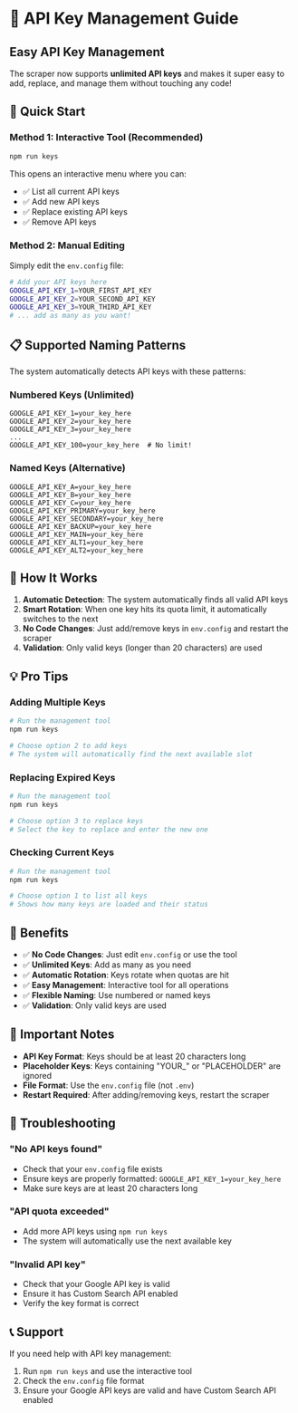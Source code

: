 # 🔑 API Key Management Guide

## Easy API Key Management

The scraper now supports **unlimited API keys** and makes it super easy to add, replace, and manage them without touching any code!

## 🚀 Quick Start

### Method 1: Interactive Tool (Recommended)
```bash
npm run keys
```
This opens an interactive menu where you can:
- ✅ List all current API keys
- ✅ Add new API keys
- ✅ Replace existing API keys
- ✅ Remove API keys

### Method 2: Manual Editing
Simply edit the `env.config` file:
```bash
# Add your API keys here
GOOGLE_API_KEY_1=YOUR_FIRST_API_KEY
GOOGLE_API_KEY_2=YOUR_SECOND_API_KEY
GOOGLE_API_KEY_3=YOUR_THIRD_API_KEY
# ... add as many as you want!
```

## 📋 Supported Naming Patterns

The system automatically detects API keys with these patterns:

### Numbered Keys (Unlimited)
```
GOOGLE_API_KEY_1=your_key_here
GOOGLE_API_KEY_2=your_key_here
GOOGLE_API_KEY_3=your_key_here
...
GOOGLE_API_KEY_100=your_key_here  # No limit!
```

### Named Keys (Alternative)
```
GOOGLE_API_KEY_A=your_key_here
GOOGLE_API_KEY_B=your_key_here
GOOGLE_API_KEY_C=your_key_here
GOOGLE_API_KEY_PRIMARY=your_key_here
GOOGLE_API_KEY_SECONDARY=your_key_here
GOOGLE_API_KEY_BACKUP=your_key_here
GOOGLE_API_KEY_MAIN=your_key_here
GOOGLE_API_KEY_ALT1=your_key_here
GOOGLE_API_KEY_ALT2=your_key_here
```

## 🔄 How It Works

1. **Automatic Detection**: The system automatically finds all valid API keys
2. **Smart Rotation**: When one key hits its quota limit, it automatically switches to the next
3. **No Code Changes**: Just add/remove keys in `env.config` and restart the scraper
4. **Validation**: Only valid keys (longer than 20 characters) are used

## 💡 Pro Tips

### Adding Multiple Keys
```bash
# Run the management tool
npm run keys

# Choose option 2 to add keys
# The system will automatically find the next available slot
```

### Replacing Expired Keys
```bash
# Run the management tool
npm run keys

# Choose option 3 to replace keys
# Select the key to replace and enter the new one
```

### Checking Current Keys
```bash
# Run the management tool
npm run keys

# Choose option 1 to list all keys
# Shows how many keys are loaded and their status
```

## 🎯 Benefits

- ✅ **No Code Changes**: Just edit `env.config` or use the tool
- ✅ **Unlimited Keys**: Add as many as you need
- ✅ **Automatic Rotation**: Keys rotate when quotas are hit
- ✅ **Easy Management**: Interactive tool for all operations
- ✅ **Flexible Naming**: Use numbered or named keys
- ✅ **Validation**: Only valid keys are used

## 🚨 Important Notes

- **API Key Format**: Keys should be at least 20 characters long
- **Placeholder Keys**: Keys containing "YOUR_" or "PLACEHOLDER" are ignored
- **File Format**: Use the `env.config` file (not `.env`)
- **Restart Required**: After adding/removing keys, restart the scraper

## 🔧 Troubleshooting

### "No API keys found"
- Check that your `env.config` file exists
- Ensure keys are properly formatted: `GOOGLE_API_KEY_1=your_key_here`
- Make sure keys are at least 20 characters long

### "API quota exceeded"
- Add more API keys using `npm run keys`
- The system will automatically use the next available key

### "Invalid API key"
- Check that your Google API key is valid
- Ensure it has Custom Search API enabled
- Verify the key format is correct

## 📞 Support

If you need help with API key management:
1. Run `npm run keys` and use the interactive tool
2. Check the `env.config` file format
3. Ensure your Google API keys are valid and have Custom Search API enabled 
